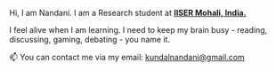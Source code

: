 
Hi, I am Nandani.
I am a Research student at <strong><a href="https://www.iisermohali.ac.in/"> IISER Mohali, India. </a> </strong>

I feel alive when I am learning.
I need to keep my brain busy - reading, discussing, gaming, debating - you name it. 


📫 You can contact me via my email: kundalnandani@gmail.com

<!---
NandaniK03/NandaniK03 is a ✨ special ✨ repository because its `README.md` (this file) appears on your GitHub profile.
You can click the Preview link to take a look at your changes.
--->
